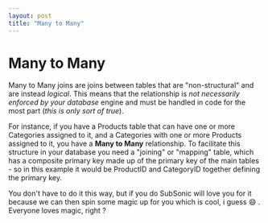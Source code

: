 ```yaml
---
layout: post
title: "Many to Many"
---
```


# Many to Many #

Many to Many joins are joins between tables that are "non-structural" and are instead *logical*. 
This means that the relationship is _not necessarily enforced by your database_ engine and must be handled in code for the most part (_this is only sort of true_). 

For instance, if you have a Products table that can have one or more Categories assigned to it, and a Categories with one or more Products assigned to it, you have a __Many to Many__ relationship. To facilitate this structure in your database you need a "joining" or "mapping" table, which has a composite primary key made up of the primary key of the main tables - so in this example it would be ProductID and CategoryID together defining the primary key.  

You don't have to do it this way, but if you do SubSonic will love you for it because we can then spin some magic up for you which is cool, i guess :smile: . Everyone loves magic, right ?
